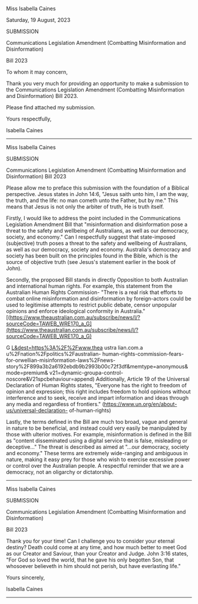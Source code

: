 Miss Isabella Caines

Saturday, 19 August, 2023

SUBMISSION

Communications Legislation Amendment (Combatting Misinformation and Disinformation)

Bill 2023

To whom it may concern,

Thank you very much for providing an opportunity to make a submission to the
Communications Legislation Amendment (Combatting Misinformation and Disinformation)
Bill 2023.

Please find attached my submission.

Yours respectfully,

Isabella Caines


-----

Miss Isabella Caines

SUBMISSION

Communications Legislation Amendment (Combatting Misinformation and Disinformation)
Bill 2023

Please allow me to preface this submission with the foundation of a Biblical perspective.
Jesus states in John 14:6, "Jesus saith unto him, I am the way, the truth, and the life: no man
cometh unto the Father, but by me."
This means that Jesus is not only the arbiter of truth, He is truth itself.

Firstly, I would like to address the point included in the Communications Legislation
Amendment Bill that "misinformation and disinformation pose a threat to the safety and
wellbeing of Australians, as well as our democracy, society, and economy." Can I
respectfully suggest that state-imposed (subjective) truth poses a threat to the safety and
wellbeing of Australians, as well as our democracy, society and economy. Australia's
democracy and society has been built on the principles found in the Bible, which is the
source of objective truth (see Jesus's statement earlier in the book of John).

Secondly, the proposed Bill stands in directly Opposition to both Australian and
international human rights. For example, this statement from the Australian Human Rights
Commission- "There is a real risk that efforts to combat online misinformation and
disinformation by foreign-actors could be used to legitimise attempts to restrict public
debate, censor unpopular opinions and enforce ideological conformity in Australia."
[(https://www.theaustralian.com.au/subscribe/news/l/?sourceCode=TAWEB_WRE170_a_G](https://www.theaustralian.com.au/subscribe/news/l/?sourceCode=TAWEB_WRE170_a_G)

G [L&dest=https%3A%2F%2Fwww.thea](http://www.thea) ustra lian.com.a u%2Fnation%2Fpolitics%2Faustralian-
human-rights-commission-fears-for-orwellian-misinformation-laws%2Fnews-
story%2F899a3b2a6192ebdb9b2993b00c72f3df&memtype=anonymous&mode=premium&
v21=dynamic-groupa-control-noscore&V21spcbehaviour=append)
Additionally, Article 19 of the Universal Declaration of Human Rights states, "Everyone has
the right to freedom of opinion and expression; this right includes freedom to hold opinions
without interference and to seek, receive and impart information and ideas through any
media and regardless of frontiers." (https://www.un.org/en/about-us/universal-declaration-
of-human-rights)

Lastly, the terms defined in the Bill are much too broad, vague and general in nature to be
beneficial, and instead could very easily be manipulated by those with ulterior motives. For
example, misinformation is defined in the Bill as "content disseminated using a digital
service that is false, misleading or deceptive..." The threat is described as aimed at "...our
democracy, society and economy." These terms are extremely wide-ranging and ambiguous
in nature, making it easy prey for those who wish to exercise excessive power or control
over the Australian people. A respectful reminder that we are a democracy, not an oligarchy
or dictatorship.


-----

Miss Isabella Caines

SUBMISSION

Communications Legislation Amendment (Combatting Misinformation and Disinformation)

Bill 2023

Thank you for your time! Can I challenge you to consider your eternal destiny? Death could
come at any time, and how much better to meet God as our Creator and Saviour, than your
Creator and Judge. John 3:16 states, "For God so loved the world, that he gave his only
begotten Son, that whosoever believeth in him should not perish, but have everlasting life."

Yours sincerely,

Isabella Caines


-----

